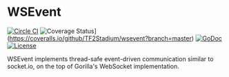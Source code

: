 WSEvent
======
[![Circle CI](https://circleci.com/gh/TF2Stadium/wsevent.svg?style=svg)](https://circleci.com/gh/TF2Stadium/wsevent)
![Coverage Status](https://coveralls.io/repos/TF2Stadium/wsevent/badge.svg?branch=master&service=github)](https://coveralls.io/github/TF2Stadium/wsevent?branch=master)
[![GoDoc](https://godoc.org/github.com/TF2Stadium/wsevent?status.svg)](https://godoc.org/github.com/TF2Stadium/wsevent)
[![License](https://img.shields.io/badge/License-MIT-blue.svg)](https://github.com/TF2Stadium/wsevent/blob/master/LICENSE)

WSEvent implements thread-safe event-driven communication similar to socket.io,
on the top of Gorilla's WebSocket implementation.